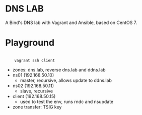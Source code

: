 # DNS LAB 

A Bind's DNS lab with Vagrant and Ansible, based on CentOS 7.

# Playground

<code>
    vagrant ssh client
</code>

  * zones: dns.lab, reverse dns.lab and ddns.lab
  * ns01 (192.168.50.10)
    * master, recursive, allows update to ddns.lab
  * ns02 (192.168.50.11)
    * slave, recursive
  * client (192.168.50.15)
    * used to test the env, runs rndc and nsupdate
  * zone transfer: TSIG key
